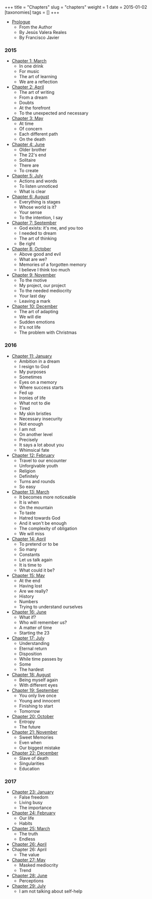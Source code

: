 +++
title = "Chapters"
slug = "chapters"
weight = 1
date = 2015-01-02
[taxonomies]
tags = []
+++

- [Prologue](@/books/oeur/en/0-prologo.md)
    - From the Author
    - By Jesús Valera Reales
    - By Francisco Javier

### 2015

- [Chapter 1: March](@/books/oeur/en/01-2015-marzo.md)
  - In one drink
  - For music
  - The art of learning
  - We are a reflection
- [Chapter 2: April](@/books/oeur/en/02-2015-abril.md)
  - The art of writing
  - From a dream
  - Doubts
  - At the forefront
  - To the unexpected and necessary
- [Chapter 3: May](@/books/oeur/en/03-2015-mayo.md)
  - At time
  - Of concern
  - Each different path
  - On the death
- [Chapter 4: June](@/books/oeur/en/04-2015-junio.md)
  - Older brother
  - The 22's end
  - Solitaire
  - There are
  - To create
- [Chapter 5: July](@/books/oeur/en/05-2015-julio.md)
  - Actions and words
  - To listen unnoticed
  - What is clear
- [Chapter 6: August](@/books/oeur/en/06-2015-agosto.md)
  - Everything is stages
  - Whose world is it?
  - Your sense
  - To the intention, I say
- [Chapter 7: September](@/books/oeur/en/07-2015-septiembre.md)
  - God exists: it's me, and you too
  - I needed to dream
  - The art of thinking
  - Be right
- [Chapter 8: October](@/books/oeur/en/08-2015-octubre.md)
  - Above good and evil
  - What are we?
  - Memories of a forgotten memory
  - I believe I think too much
- [Chapter 9: November](@/books/oeur/en/09-2015-noviembre.md)
  - To the motive
  - My project, our project
  - To the needed mediocrity
  - Your last day
  - Leaving a mark
- [Chapter 10: December](@/books/oeur/en/10-2015-diciembre.md)
  - The art of adapting
  - We will die
  - Sudden emotions
  - It's not life
  - The problem with Christmas 
    
### 2016
- [Chapter 11: January](@/books/oeur/en/11-2016-enero.md)
  - Ambition in a dream
  - I resign to God
  - My purposes
  - Sometimes
  - Eyes on a memory
  - Where success starts
  - Fed up
  - Ironies of life
  - What not to die
  - Tired
  - My skin bristles
  - Necessary insecurity
  - Not enough
  - I am not
  - On another level
  - Precisely
  - It says a lot about you
  - Whimsical fate
- [Chapter 12: February](@/books/oeur/en/12-2016-febrero.md)
  - Travel to our encounter
  - Unforgivable youth
  - Religion
  - Definitely
  - Turns and rounds
  - So easy
- [Chapter 13: March](@/books/oeur/en/13-2016-marzo.md)
  - It becomes more noticeable
  - It is when
  - On the mountain
  - To taste
  - Hatred towards God
  - And it won't be enough
  - The complexity of obligation
  - We will miss
- [Chapter 14: April](@/books/oeur/en/14-2016-abril.md)
  - To pretend or to be
  - So many
  - Constants
  - Let us talk again
  - It is time to
  - What could it be?
- [Chapter 15: May](@/books/oeur/en/15-2016-mayo.md)
  - At the end
  - Having lost
  - Are we really?
  - History
  - Numbers
  - Trying to understand ourselves
- [Chapter 16: June](@/books/oeur/en/16-2016-junio.md)
  - What if?
  - Who will remember us?
  - A matter of time
  - Starting the 23
- [Chapter 17: July](@/books/oeur/en/17-2016-julio.md)
  - Understanding
  - Eternal return
  - Disposition
  - While time passes by
  - Some
  - The hardest
- [Chapter 18: August](@/books/oeur/en/18-2016-agosto.md)
  - Being myself again
  - With different eyes
- [Chapter 19: September](@/books/oeur/en/19-2016-septiembre.md)
  - You only live once
  - Young and innocent
  - Finishing to start
  - Tomorrow
- [Chapter 20: October](@/books/oeur/en/20-2016-octubre.md)
  - Entropy
  - The future
- [Chapter 21: November](@/books/oeur/en/21-2016-noviembre.md)
  - Sweet Memories
  - Even when
  - Our biggest mistake
- [Chapter 22: December](@/books/oeur/en/22-2016-diciembre.md)
  - Slave of death
  - Singularities
  - Education

### 2017

- [Chapter 23: January](@/books/oeur/en/23-2017-enero.md)
  - False freedom
  - Living busy
  - The importance
- [Chapter 24: February](@/books/oeur/en/24-2017-febrero.md)
  - Our life
  - Habits
- [Chapter 25: March](@/books/oeur/en/25-2017-marzo.md)
  - The truth
  - Endless
- [Chapter 26: April](@/books/oeur/en/26-2017-abril.md)
- Chapter 26: April
  - The value
- [Chapter 27: May](@/books/oeur/en/27-2017-mayo.md)
  - Masked mediocrity
  - Trend
- [Chapter 28: June](@/books/oeur/en/28-2017-junio.md)
  - Perceptions
- [Chapter 29: July](@/books/oeur/en/29-2017-julio.md)
  - I am not talking about self-help
